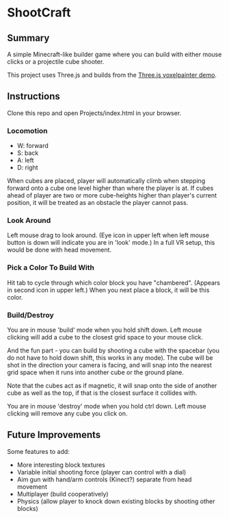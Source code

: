 # ShootCraft## SummaryA simple Minecraft-like builder game where you can build with either mouse clicks or a projectile cube shooter.This project uses Three.js and builds from the [Three.js voxelpainter demo](http://threejs.org/examples/#webgl_interactive_voxelpainter).## InstructionsClone this repo and open Projects/index.html in your browser.### Locomotion- W: forward- S: back- A: left- D: rightWhen cubes are placed, player will automatically climb when stepping forward onto a cube one level higher than where the player is at.  If cubes ahead of player are two or more cube-heights higher than player's current position, it will be treated as an obstacle the player cannot pass.### Look AroundLeft mouse drag to look around.  (Eye icon in upper left when left mouse button is down will indicate you are in 'look' mode.)  In a full VR setup, this would be done with head movement.### Pick a Color To Build WithHit tab to cycle through which color block you have "chambered". (Appears in second icon in upper left.)  When you next place a block, it will be this color. ### Build/DestroyYou are in mouse 'build' mode when you hold shift down.  Left mouse clicking will add a cube to the closest grid space to your mouse click.And the fun part - you can build by shooting a cube with the spacebar (you do not have to hold down shift, this works in any mode).  The cube will be shot in the direction your camera is facing, and will snap into the nearest grid space when it runs into another cube or the ground plane.Note that the cubes act as if magnetic, it will snap onto the side of another cube as well as the top, if that is the closest surface it collides with.You are in mouse 'destroy' mode when you hold ctrl down.  Left mouse clicking will remove any cube you click on.## Future ImprovementsSome features to add:- More interesting block textures- Variable initial shooting force (player can control with a dial)- Aim gun with hand/arm controls (Kinect?) separate from head movement- Multiplayer (build cooperatively)- Physics (allow player to knock down existing blocks by shooting other blocks)